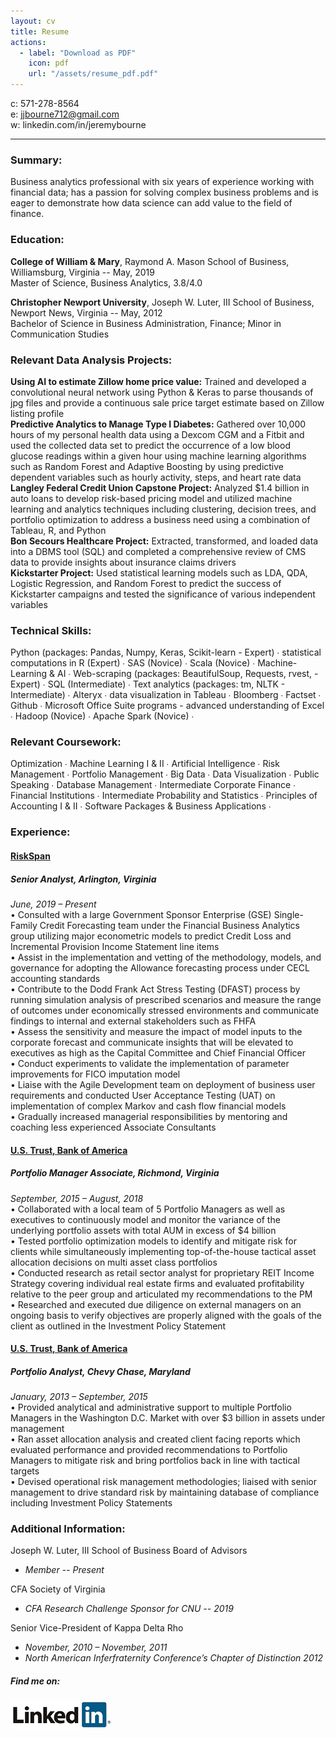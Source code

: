 ```yaml
---
layout: cv
title: Resume
actions:
  - label: "Download as PDF"
    icon: pdf
    url: "/assets/resume_pdf.pdf"
---
```



c: 571-278-8564     
e: jjbourne712@gmail.com     
w: linkedin.com/in/jeremybourne  
____________________________________________________________________________

### Summary:
Business analytics professional with six years of experience working with financial data; has a passion for solving complex business problems and is eager to demonstrate how data science can add value to the field of finance. 

### Education:
**College of William & Mary**, Raymond A. Mason School of Business, Williamsburg, Virginia -- May, 2019  
Master of Science, Business Analytics, 3.8/4.0 

**Christopher Newport University**, Joseph W. Luter, III School of Business, Newport News, Virginia -- May, 2012  
Bachelor of Science in Business Administration, Finance; Minor in Communication Studies 

### Relevant Data Analysis Projects:  
**Using AI to estimate Zillow home price value:**   Trained and developed a convolutional neural network using Python & Keras to parse thousands of jpg files and provide a continuous sale price target estimate based on Zillow listing profile  
**Predictive Analytics to Manage Type I Diabetes:** Gathered over 10,000 hours of my personal health data using a Dexcom CGM and a Fitbit and used the collected data set to predict 
the occurrence of a low blood glucose readings within a given hour using machine learning algorithms such as Random Forest and Adaptive Boosting by using predictive dependent variables 
such as hourly activity, steps, and heart rate data   
**Langley Federal Credit Union Capstone Project:** Analyzed $1.4 billion in auto loans to develop risk-based pricing model and utilized machine learning and analytics techniques 
including clustering, decision trees, and portfolio optimization to address a business need using a combination of Tableau, R, and Python  
**Bon Secours Healthcare Project:** Extracted, transformed, and loaded data into a DBMS tool (SQL) and completed a comprehensive review of CMS data to provide insights about insurance claims drivers  
**Kickstarter Project:** Used statistical learning models such as LDA, QDA, Logistic Regression, and Random Forest to predict the success of Kickstarter campaigns and tested the 
significance of various independent variables

### Technical Skills:  
Python (packages: Pandas, Numpy, Keras, Scikit-learn - Expert) ∙ statistical computations in R (Expert) ∙ SAS (Novice) ∙ Scala (Novice) ∙ Machine-Learning & AI ∙ Web-scraping (packages: BeautifulSoup, Requests, rvest, - Expert) ∙ SQL (Intermediate) ∙       Text analytics (packages: tm, NLTK - Intermediate) ∙ Alteryx ∙ data visualization in Tableau ∙ Bloomberg ∙ Factset ∙ Github ∙ Microsoft Office Suite programs - advanced understanding of Excel ∙ Hadoop (Novice) ∙ Apache Spark (Novice) ∙

### Relevant Coursework:  
Optimization ∙ Machine Learning I & II ∙ Artificial Intelligence ∙ Risk Management ∙ Portfolio Management ∙ Big Data ∙ Data Visualization ∙ Public Speaking ∙ Database Management ∙ Intermediate Corporate Finance ∙ Financial Institutions ∙ Intermediate Probability and Statistics ∙ Principles of Accounting I & II ∙ Software Packages & Business Applications ∙ 

### Experience:

#### [RiskSpan](https://riskspan.com/)  
##### **Senior Analyst**, Arlington, Virginia
*June, 2019 – Present*  
•	Consulted with a large Government Sponsor Enterprise (GSE) Single-Family Credit Forecasting team under the Financial Business Analytics group utilizing major econometric models to predict Credit Loss and Incremental Provision Income Statement line items   
•	Assist in the implementation and vetting of the methodology, models, and governance for adopting the Allowance forecasting process under CECL accounting standards  
•	Contribute to the Dodd Frank Act Stress Testing (DFAST) process by running simulation analysis of prescribed scenarios and measure the range of outcomes under economically stressed environments and communicate findings to internal and external stakeholders such as FHFA  
•	Assess the sensitivity and measure the impact of model inputs to the corporate forecast and communicate insights that will be elevated to executives as high as the Capital Committee and Chief Financial Officer   
•	Conduct experiments to validate the implementation of parameter improvements for FICO imputation model  
•	Liaise with the Agile Development team on deployment of business user requirements and conducted User Acceptance Testing (UAT) on implementation of complex Markov and cash flow financial models  
•	Gradually increased managerial responsibilities by mentoring and coaching less experienced Associate Consultants  

#### [U.S. Trust, Bank of America](https://www.privatebank.bankofamerica.com/solutions/individuals-families/investment-management.html?cm_mmc=GWIM-USTrust-_-Google-PS-_-Investment_Management-_-Brand_Core_Exact_Sitelinks&gclid=EAIaIQobChMIneqhlraR4wIVQ7nACh1MCAs1EAAYASADEgI1nfD_BwE&gclsrc=aw.ds)  
##### **Portfolio Manager Associate**, Richmond, Virginia
*September, 2015 – August, 2018*  
•	Collaborated with a local team of 5 Portfolio Managers as well as executives to continuously model and monitor the variance of the underlying portfolio assets with total AUM in excess of $4 billion  
•	Tested portfolio optimization models to identify and mitigate risk for clients while simultaneously implementing top-of-the-house tactical asset allocation decisions on multi asset class portfolios  
•	Conducted research as retail sector analyst for proprietary REIT Income Strategy covering individual real estate firms and evaluated profitability relative to the peer group and articulated my recommendations to the PM   
•	Researched and executed due diligence on external managers on an ongoing basis to verify objectives are properly aligned with the goals of the client as outlined in the Investment Policy Statement 

#### [U.S. Trust, Bank of America](https://www.privatebank.bankofamerica.com/solutions/individuals-families/investment-management.html?cm_mmc=GWIM-USTrust-_-Google-PS-_-Investment_Management-_-Brand_Core_Exact_Sitelinks&gclid=EAIaIQobChMIneqhlraR4wIVQ7nACh1MCAs1EAAYASADEgI1nfD_BwE&gclsrc=aw.ds)    
##### **Portfolio Analyst**, Chevy Chase, Maryland
*January, 2013 – September, 2015*    
•	Provided analytical and administrative support to multiple Portfolio Managers in the Washington D.C. Market with over $3 billion in assets under management  
•	Ran asset allocation analysis and created client facing reports which evaluated performance and provided recommendations to Portfolio Managers to mitigate risk and bring portfolios back in line with tactical targets  
•	Devised operational risk management methodologies; liaised with senior management to drive standard risk by maintaining database of compliance including Investment Policy Statements

### Additional Information:  

Joseph W. Luter, III School of Business Board of Advisors  
  - *Member -- Present*  
  
CFA Society of Virginia  
  - *CFA Research Challenge Sponsor for CNU -- 2019*  
  
Senior Vice-President of Kappa Delta Rho  
  - *November, 2010 – November, 2011*  
  - *North American Inferfraternity Conference’s Chapter of Distinction 2012*


##### Find me on:  

[![button](/assets/linkedin.png)](https://www.linkedin.com/in/jeremybourne/)